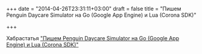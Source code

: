 +++
date = "2014-04-26T23:31:11+03:00"
draft = false
title = "Пишем Penguin Daycare Simulator на Go (Google App Engine) и Lua (Corona SDK)"

+++

<p>Хабрастатья <a href="http://habrahabr.ru/post/220031/">&quot;Пишем Penguin Daycare Simulator на Go (Google App Engine) и Lua (Corona SDK)&quot;</a></p>

